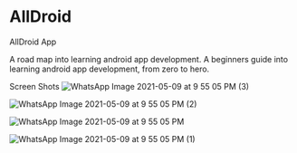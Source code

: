 # AllDroid
AllDroid App

A road map into learning android app development. A beginners guide into learning android app development, from zero to hero.

Screen Shots
![WhatsApp Image 2021-05-09 at 9 55 05 PM (3)](https://user-images.githubusercontent.com/43097532/118033081-04a76180-b386-11eb-8efd-3c1b61c6a788.jpeg&s=200)

![WhatsApp Image 2021-05-09 at 9 55 05 PM (2)](https://user-images.githubusercontent.com/43097532/118033078-040ecb00-b386-11eb-83c1-3ba0a930fe1d.jpeg)

![WhatsApp Image 2021-05-09 at 9 55 05 PM](https://user-images.githubusercontent.com/43097532/118033083-05d88e80-b386-11eb-903c-f7dfdbe4c15b.jpeg)

![WhatsApp Image 2021-05-09 at 9 55 05 PM (1)](https://user-images.githubusercontent.com/43097532/118033085-06712500-b386-11eb-9ffa-26fe18c08e1b.jpeg)
